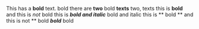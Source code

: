 This has a **bold** text.
bold
there are **two** bold **texts**
two, texts
this is **bold** and this is *not*
bold
this is ***bold and italic***
bold and italic
this is ** bold ** and this is not **
 bold 
***bold***
bold
